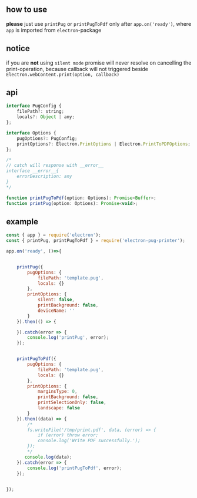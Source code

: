 ## how to use
**please** just use `printPug` or  `printPugToPdf` only after `app.on('ready')`, where `app` is imported from `electron`-package

## notice 
if you are **not** using `silent mode` promise will never resolve on cancelling the print-operation, because callback will not triggered beside `Electron.webContent.print(option, callback)`

## api

```javascript
interface PugConfig {
    filePath?: string;
    locals?: Object | any;
};

interface Options {
    pugOptions?: PugConfig;
    printOptions?: Electron.PrintOptions | Electron.PrintToPDFOptions;
};

/*
// catch will response with __error__
interface __error__{
    errorDescription: any
}
*/

function printPugToPdf(option: Options): Promise<Buffer>;
function printPug(option: Options): Promise<void>;
```

## example
```javascript
const { app } = require('electron');
const { printPug, printPugToPdf } = require('electron-pug-printer');

app.on('ready', ()=>{


    printPug({
        pugOptions: {
            filePath: 'template.pug',
            locals: {}
        },
        printOptions: {
            silent: false, 
            printBackground: false, 
            deviceName: ''
        }
    }).then(() => {

    }).catch(error => {
        console.log('printPug', error);
    });


    printPugToPdf({
        pugOptions: {
            filePath: 'template.pug',
            locals: {}
        },
        printOptions: {
            marginsType: 0, 
            printBackground: false, 
            printSelectionOnly: false, 
            landscape: false 
        }
    }).then((data) => {
        /*
        fs.writeFile('/tmp/print.pdf', data, (error) => { 
            if (error) throw error;
            console.log('Write PDF successfully.');
        });
        */
       console.log(data);
    }).catch(error => {
        console.log('printPugToPdf', error);
    });
    

});
```

